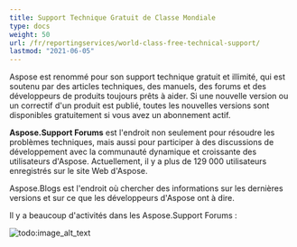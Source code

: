 ```yaml
---
title: Support Technique Gratuit de Classe Mondiale
type: docs
weight: 50
url: /fr/reportingservices/world-class-free-technical-support/
lastmod: "2021-06-05"
---
```


Aspose est renommé pour son support technique gratuit et illimité, qui est soutenu par des articles techniques, des manuels, des forums et des développeurs de produits toujours prêts à aider. Si une nouvelle version ou un correctif d'un produit est publié, toutes les nouvelles versions sont disponibles gratuitement si vous avez un abonnement actif.

**Aspose.Support Forums** est l'endroit non seulement pour résoudre les problèmes techniques, mais aussi pour participer à des discussions de développement avec la communauté dynamique et croissante des utilisateurs d'Aspose. Actuellement, il y a plus de 129 000 utilisateurs enregistrés sur le site Web d'Aspose.

Aspose.Blogs est l'endroit où chercher des informations sur les dernières versions et sur ce que les développeurs d'Aspose ont à dire.

Il y a beaucoup d'activités dans les Aspose.Support Forums :

![todo:image_alt_text](world-class-free-technical-support.png)